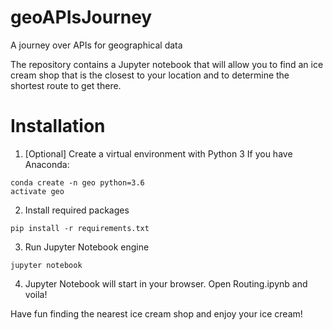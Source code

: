 # geoAPIsJourney
A journey over APIs for geographical data

The repository contains a Jupyter notebook that will allow you to find an ice cream shop that is the closest to your location and to determine the shortest route to get there. 

# Installation
1. [Optional] Create a virtual environment with Python 3
If you have Anaconda:
```
conda create -n geo python=3.6 
activate geo
```

2. Install required packages
```
pip install -r requirements.txt
```

3. Run Jupyter Notebook engine
```
jupyter notebook
```

4. Jupyter Notebook will start in your browser. Open Routing.ipynb and voila! 

Have fun finding the nearest ice cream shop and enjoy your ice cream!
